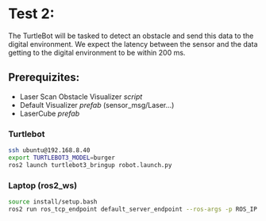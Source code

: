 # Test 2: 
The TurtleBot will be tasked to detect an obstacle and send this data to the digital environment. We expect the latency between the sensor and the data getting to the digital environment to be within 200 ms.

## Prerequizites:
- Laser Scan Obstacle Visualizer *script*
- Default Visualizer *prefab* (sensor_msg/Laser...)
- LaserCube *prefab*

### Turtlebot
```bash
ssh ubuntu@192.168.8.40
export TURTLEBOT3_MODEL=burger
ros2 launch turtlebot3_bringup robot.launch.py
```

### Laptop (ros2_ws)
```bash
source install/setup.bash
ros2 run ros_tcp_endpoint default_server_endpoint --ros-args -p ROS_IP:=192.168.8.225
```